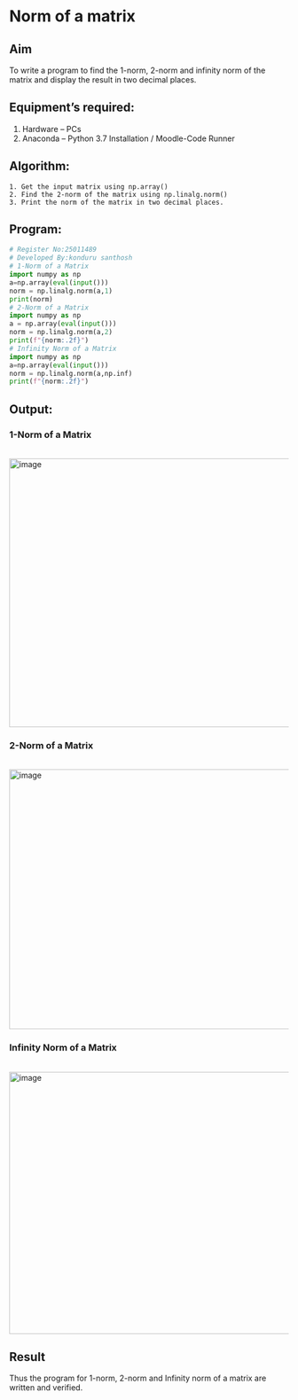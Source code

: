 # Norm of a matrix
## Aim
To write a program to find the 1-norm, 2-norm and infinity norm of the matrix and display the result in two decimal places.
## Equipment’s required:
1.	Hardware – PCs
2.	Anaconda – Python 3.7 Installation / Moodle-Code Runner
## Algorithm:
	1. Get the input matrix using np.array()   
    2. Find the 2-norm of the matrix using np.linalg.norm()
	3. Print the norm of the matrix in two decimal places.
## Program:
```Python
# Register No:25011489
# Developed By:konduru santhosh
# 1-Norm of a Matrix
import numpy as np
a=np.array(eval(input()))
norm = np.linalg.norm(a,1)
print(norm)
# 2-Norm of a Matrix
import numpy as np
a = np.array(eval(input()))
norm = np.linalg.norm(a,2)
print(f"{norm:.2f}")
# Infinity Norm of a Matrix
import numpy as np
a=np.array(eval(input()))
norm = np.linalg.norm(a,np.inf)
print(f"{norm:.2f}")
```
## Output:
### 1-Norm of a Matrix
<br><img width="818" height="485" alt="image" src="https://github.com/user-attachments/assets/e24fca4c-47f4-45ed-ab58-906adee5e7d1" />

### 2-Norm of a Matrix
<br><img width="819" height="469" alt="image" src="https://github.com/user-attachments/assets/95cb4fe9-3130-40e6-b5d9-6c4acd0891be" />

### Infinity Norm of a Matrix
<br><img width="822" height="473" alt="image" src="https://github.com/user-attachments/assets/d51b0b39-a1e3-48b5-9008-0ed56d442859" />



## Result
Thus the program for 1-norm, 2-norm and Infinity norm of a matrix are written and verified.
